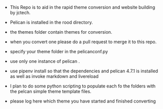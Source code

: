 - This Repo is to aid in the rapid theme conversion and website building by jctech.

- Pelican is installed in the rood directory.

- the themes folder contain themes for conversion.

- when you convert one please do a pull request to merge it to this repo.

- specify your theme folder in the pelicanconf.py

- use only one instance of pelican .

- use pipenv install so that the dependencies and pelican 4.7.1 is installed as well as invoke markdown and livereload

- I plan to do some python scripting to populate each fo the folders with the pelcan simple theme template files.



-  please log here which theme you have started and finished converting

